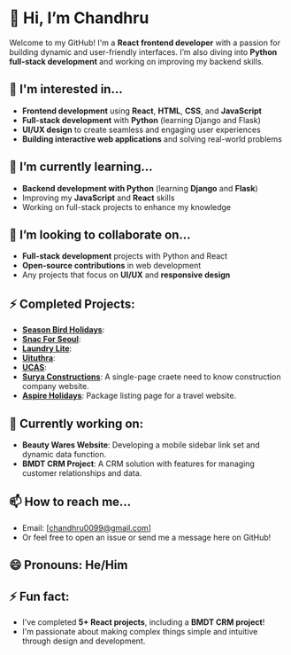 # 👋 Hi, I’m Chandhru

Welcome to my GitHub! I'm a **React frontend developer** with a passion for building dynamic and user-friendly interfaces. I’m also diving into **Python full-stack development** and working on improving my backend skills.

## 👀 I'm interested in...
- **Frontend development** using **React**, **HTML**, **CSS**, and **JavaScript**
- **Full-stack development** with **Python** (learning Django and Flask)
- **UI/UX design** to create seamless and engaging user experiences
- **Building interactive web applications** and solving real-world problems

## 🌱 I’m currently learning...
- **Backend development with Python** (learning **Django** and **Flask**)
- Improving my **JavaScript** and **React** skills
- Working on full-stack projects to enhance my knowledge

## 💞️ I’m looking to collaborate on...
- **Full-stack development** projects with Python and React
- **Open-source contributions** in web development
- Any projects that focus on **UI/UX** and **responsive design**

## ⚡ Completed Projects:
- [**Season Bird Holidays**](https://seasonbirdholidays.com/):
- [**Snac For Seoul**](https://snacforseoul.com/):
- [**Laundry Lite**](https://laundrylite.in/):
- [**Uituthra**](https://uituthra.in/):
- [**UCAS**](https://ucas.ac.in/):
- [**Surya Constructions**](https://suryaconstructions.com/): A single-page craete need to know construction company website.
- [**Aspire Holidays**](https://aspireholidays.in/): Package listing page for a travel website.

## 🔨 Currently working on:
- **Beauty Wares Website**: Developing a mobile sidebar link set and dynamic data function.
- **BMDT CRM Project**: A CRM solution with features for managing customer relationships and data.

## 📫 How to reach me...
- Email: [chandhru0099@gmail.com]
- Or feel free to open an issue or send me a message here on GitHub!

## 😄 Pronouns: He/Him

## ⚡ Fun fact:
- I've completed **5+ React projects**, including a **BMDT CRM project**!
- I'm passionate about making complex things simple and intuitive through design and development.
